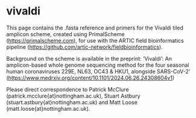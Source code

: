 # vivaldi
This page contains the .fasta reference and primers for the Vivaldi tiled amplicon scheme, created using PrimalScheme (https://primalscheme.com), for use with the ARTIC field bioinformatics pipeline (https://github.com/artic-network/fieldbioinformatics).

Background on the scheme is available in the preprint: ‘Vivaldi’: An amplicon-based whole genome sequencing method for the four seasonal human coronaviruses 229E, NL63, OC43 & HKU1, alongside SARS-CoV-2’ (https://www.medrxiv.org/content/10.1101/2024.06.26.24308604v1)

Please direct correspondence to Patrick McClure (patrick.mcclure{at}nottingham.ac.uk), Stuart Astbury (stuart.astbury{at}nottingham.ac.uk) and Matt Loose (matt.loose{at}nottingham.ac.uk).
